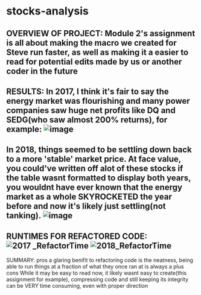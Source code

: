 # stocks-analysis
OVERVIEW OF PROJECT:
Module 2's assignment is all about making the macro we created for Steve run faster, as well as making it a easier to read for potential edits made by us or another coder in the future
---
RESULTS:
In 2017, I think it's fair to say the energy market was flourishing and many power companies saw huge net profits like DQ and SEDG(who saw almost 200% returns), for example:
![image](https://user-images.githubusercontent.com/105184244/176032945-fc626f2c-9050-4d5f-aecb-31a998797fdb.png)
---
In 2018, things seemed to be settling down back to a more 'stable' market price. At face value, you could've written off alot of these stocks if the table wasnt formatted to display both years, you wouldnt have ever known that the energy market as a whole SKYROCKETED the year before and now it's likely just settling(not tanking).
![image](https://user-images.githubusercontent.com/105184244/176034373-16224dba-2357-44fb-b651-20c52ac3b9ba.png)
---
RUNTIMES FOR REFACTORED CODE:
![2017 _RefactorTime](https://user-images.githubusercontent.com/105184244/176034613-93321370-adbf-4097-89fb-30c78cab5f2f.PNG)
![2018_RefactorTime](https://user-images.githubusercontent.com/105184244/176034641-8378f584-eeb1-4b8c-b237-fb32abe0986b.PNG)
---
SUMMARY:
pros
a glaring benifit to refactoring code is the neatness, being able to run things at a fraction of what they once ran at is always a plus 
cons
While it may be easy to read now, it likely wasnt easy to create(this assignment for example), compressing code and still keeping its integrity can be VERY time consuming, even with proper direction
